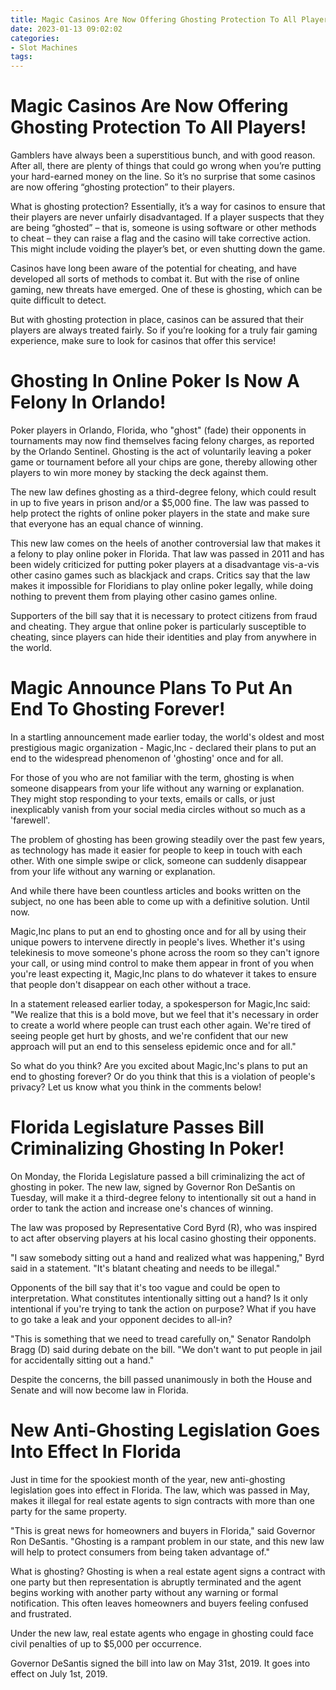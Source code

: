 ```yaml
---
title: Magic Casinos Are Now Offering Ghosting Protection To All Players!
date: 2023-01-13 09:02:02
categories:
- Slot Machines
tags:
---
```



#  Magic Casinos Are Now Offering Ghosting Protection To All Players!

Gamblers have always been a superstitious bunch, and with good reason. After all, there are plenty of things that could go wrong when you’re putting your hard-earned money on the line. So it’s no surprise that some casinos are now offering “ghosting protection” to their players.

What is ghosting protection? Essentially, it’s a way for casinos to ensure that their players are never unfairly disadvantaged. If a player suspects that they are being “ghosted” – that is, someone is using software or other methods to cheat – they can raise a flag and the casino will take corrective action. This might include voiding the player’s bet, or even shutting down the game.

Casinos have long been aware of the potential for cheating, and have developed all sorts of methods to combat it. But with the rise of online gaming, new threats have emerged. One of these is ghosting, which can be quite difficult to detect.

But with ghosting protection in place, casinos can be assured that their players are always treated fairly. So if you’re looking for a truly fair gaming experience, make sure to look for casinos that offer this service!

#  Ghosting In Online Poker Is Now A Felony In Orlando!

Poker players in Orlando, Florida, who "ghost" (fade) their opponents in tournaments may now find themselves facing felony charges, as reported by the Orlando Sentinel. Ghosting is the act of voluntarily leaving a poker game or tournament before all your chips are gone, thereby allowing other players to win more money by stacking the deck against them.

The new law defines ghosting as a third-degree felony, which could result in up to five years in prison and/or a $5,000 fine. The law was passed to help protect the rights of online poker players in the state and make sure that everyone has an equal chance of winning.

This new law comes on the heels of another controversial law that makes it a felony to play online poker in Florida. That law was passed in 2011 and has been widely criticized for putting poker players at a disadvantage vis-a-vis other casino games such as blackjack and craps. Critics say that the law makes it impossible for Floridians to play online poker legally, while doing nothing to prevent them from playing other casino games online.

Supporters of the bill say that it is necessary to protect citizens from fraud and cheating. They argue that online poker is particularly susceptible to cheating, since players can hide their identities and play from anywhere in the world.

#  Magic Announce Plans To Put An End To Ghosting Forever!

In a startling announcement made earlier today, the world's oldest and most prestigious magic organization - Magic,Inc - declared their plans to put an end to the widespread phenomenon of 'ghosting' once and for all.

For those of you who are not familiar with the term, ghosting is when someone disappears from your life without any warning or explanation. They might stop responding to your texts, emails or calls, or just inexplicably vanish from your social media circles without so much as a 'farewell'.

The problem of ghosting has been growing steadily over the past few years, as technology has made it easier for people to keep in touch with each other. With one simple swipe or click, someone can suddenly disappear from your life without any warning or explanation.

 And while there have been countless articles and books written on the subject, no one has been able to come up with a definitive solution. Until now.

Magic,Inc plans to put an end to ghosting once and for all by using their unique powers to intervene directly in people's lives. Whether it's using telekinesis to move someone's phone across the room so they can't ignore your call, or using mind control to make them appear in front of you when you're least expecting it, Magic,Inc plans to do whatever it takes to ensure that people don't disappear on each other without a trace.

In a statement released earlier today, a spokesperson for Magic,Inc said: "We realize that this is a bold move, but we feel that it's necessary in order to create a world where people can trust each other again. We're tired of seeing people get hurt by ghosts, and we're confident that our new approach will put an end to this senseless epidemic once and for all."

So what do you think? Are you excited about Magic,Inc's plans to put an end to ghosting forever? Or do you think that this is a violation of people's privacy? Let us know what you think in the comments below!

#  Florida Legislature Passes Bill Criminalizing Ghosting In Poker!

On Monday, the Florida Legislature passed a bill criminalizing the act of ghosting in poker. The new law, signed by Governor Ron DeSantis on Tuesday, will make it a third-degree felony to intentionally sit out a hand in order to tank the action and increase one's chances of winning.

The law was proposed by Representative Cord Byrd (R), who was inspired to act after observing players at his local casino ghosting their opponents.

"I saw somebody sitting out a hand and realized what was happening," Byrd said in a statement. "It's blatant cheating and needs to be illegal."

Opponents of the bill say that it's too vague and could be open to interpretation. What constitutes intentionally sitting out a hand? Is it only intentional if you're trying to tank the action on purpose? What if you have to go take a leak and your opponent decides to all-in?

"This is something that we need to tread carefully on," Senator Randolph Bragg (D) said during debate on the bill. "We don't want to put people in jail for accidentally sitting out a hand."

Despite the concerns, the bill passed unanimously in both the House and Senate and will now become law in Florida.

#  New Anti-Ghosting Legislation Goes Into Effect In Florida

Just in time for the spookiest month of the year, new anti-ghosting legislation goes into effect in Florida. The law, which was passed in May, makes it illegal for real estate agents to sign contracts with more than one party for the same property.

"This is great news for homeowners and buyers in Florida," said Governor Ron DeSantis. "Ghosting is a rampant problem in our state, and this new law will help to protect consumers from being taken advantage of."

What is ghosting? Ghosting is when a real estate agent signs a contract with one party but then representation is abruptly terminated and the agent begins working with another party without any warning or formal notification. This often leaves homeowners and buyers feeling confused and frustrated.

Under the new law, real estate agents who engage in ghosting could face civil penalties of up to $5,000 per occurrence.

Governor DeSantis signed the bill into law on May 31st, 2019. It goes into effect on July 1st, 2019.